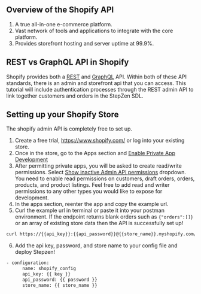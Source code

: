 ## Overview of the Shopify API <a name="context"></a>

1. A true all-in-one e-commerce platform.
2. Vast network of tools and applications to integrate with the core platform.
3. Provides storefront hosting and server uptime at 99.9%.

## REST vs GraphQL API in Shopify <a name="context"></a>

Shopify provides both a <a href="https://shopify.dev/docs/admin-api/rest/reference" name="context">REST</a> and <a href="https://shopify.dev/docs/admin-api/graphql/reference" name="context">GraphQL</a> API.  Within both of these API standards, there is an admin and storefront api that you can access. This tutorial will include authentication processes through the REST admin API to link together customers and orders in the StepZen SDL.

## Setting up your Shopify Store

The shopify admin API is completely free to set up.

1. Create a free trial, https://www.shopify.com/ or log into your existing store.
2. Once in the store, go to the Apps section and <ins>Enable Private App Development</ins>
3. After permitting private apps, you will be asked to create read/write permissions. Select <ins>Show inactive Admin API permissions</ins> dropdown. You need to enable read permissions on customers, draft orders, orders, products, and product listings.  Feel free to add read and writer permissions to any other types you would like to expose for development.
4. In the apps section, reenter the app and copy the example url.
5. Curl the example url in terminal or paste it into your postman environment. If the endpoint returns blank orders such as `{"orders":[]}` or an array of existing store data then the API is successfully set up!
```bash
curl https://{{api_key}}:{{api_password}}@{{store_name}}.myshopify.com/admin/api/2021-01/orders.json
```
6. Add the api key, password, and store name to your config file and deploy Stepzen!
```bash
- configuration:
      name: shopify_config
      api_key: {{ key }}
      api_password: {{ password }}
      store_name: {{ store_name }}
```
